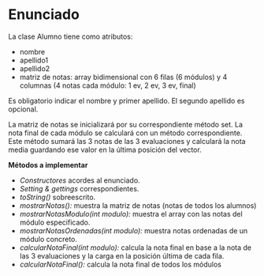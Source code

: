 # Enunciado

La clase Alumno tiene como atributos: 

- nombre
- apellido1
- apellido2
- matriz de notas: array bidimensional con 6 filas (6 módulos) y 4 columnas (4 notas cada módulo: 1 ev, 2 ev, 3 ev, final)

Es obligatorio indicar el nombre y primer apellido. El segundo apellido es opcional.

La matriz de notas se inicializará por su correspondiente método set. La nota final de cada módulo se calculará con un método correspondiente. Este método sumará las 3 notas de las 3 evaluaciones y calculará la nota media guardando ese valor en la última posición del vector.

**Métodos a implementar**

- *Constructores* acordes al enunciado.
- *Setting & gettings* correspondientes.
- *toString()* sobreescrito.
- *mostrarNotas():* muestra la matriz de notas (notas de todos los alumnos)
- *mostrarNotasModulo(int modulo):* muestra el array con las notas del módulo especificado.
- *mostrarNotasOrdenadas(int modulo):* muestra notas ordenadas de un módulo concreto.
- *calcularNotaFinal(int modulo):* calcula la nota final en base a la nota de las 3 evaluaciones y la carga en la posición última de cada fila.
- *calcularNotaFinal():* calcula la nota final de todos los módulos


